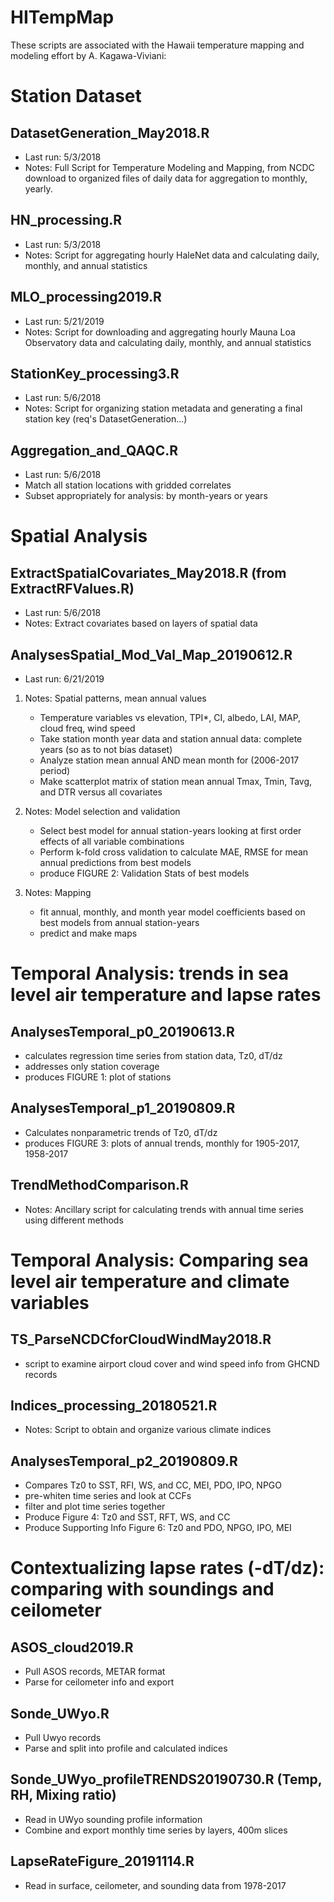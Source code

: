 # HITempMap
These scripts are associated with the Hawaii temperature mapping and modeling effort by A. Kagawa-Viviani:

# Station Dataset
## DatasetGeneration_May2018.R
- Last run: 5/3/2018
- Notes: Full Script for Temperature Modeling and Mapping, from NCDC download to organized files of daily data for aggregation to monthly, yearly.

## HN_processing.R
- Last run: 5/3/2018
- Notes: Script for aggregating hourly HaleNet data and calculating daily, monthly, and annual statistics

## MLO_processing2019.R
- Last run: 5/21/2019
- Notes: Script for downloading and aggregating hourly Mauna Loa Observatory data and calculating daily, monthly, and annual statistics

## StationKey_processing3.R
- Last run: 5/6/2018
- Notes: Script for organizing station metadata and generating a final station key (req's DatasetGeneration...)

## Aggregation_and_QAQC.R
- Last run: 5/6/2018
- Match all station locations with gridded correlates
- Subset appropriately for analysis: by month-years or years

# Spatial Analysis
## ExtractSpatialCovariates_May2018.R (from ExtractRFValues.R)
- Last run: 5/6/2018
- Notes: Extract covariates based on layers of spatial data

## AnalysesSpatial_Mod_Val_Map_20190612.R
- Last run: 6/21/2019
1. Notes: Spatial patterns, mean annual values
   - Temperature variables vs elevation, TPI*, CI, albedo, LAI, MAP, cloud freq, wind speed
   - Take station month year data and station annual data: complete years (so as to not bias dataset)
   - Analyze station mean annual AND mean month for (2006-2017 period)
   - Make scatterplot matrix of station mean annual Tmax, Tmin, Tavg, and DTR versus all covariates

2. Notes: Model selection and validation
   - Select best model for annual station-years looking at first order effects of all variable combinations
   - Perform k-fold cross validation to calculate MAE, RMSE for mean annual predictions from best models
   - produce FIGURE 2: Validation Stats of best models

3. Notes: Mapping
   - fit annual, monthly, and month year model coefficients based on best models from annual station-years
   - predict and make maps

# Temporal Analysis: trends in sea level air temperature and lapse rates
## AnalysesTemporal_p0_20190613.R
- calculates regression time series from station data, Tz0, dT/dz
- addresses only station coverage 
- produces FIGURE 1: plot of stations

## AnalysesTemporal_p1_20190809.R	
- Calculates nonparametric trends of Tz0, dT/dz
- produces FIGURE 3: plots of annual trends, monthly for 1905-2017, 1958-2017

## TrendMethodComparison.R
- Notes: Ancillary script for calculating trends with annual time series using different methods

# Temporal Analysis: Comparing sea level air temperature and climate variables
## TS_ParseNCDCforCloudWindMay2018.R
- script to examine airport cloud cover and wind speed info from GHCND records

## Indices_processing_20180521.R
- Notes: Script to obtain and organize various climate indices

## AnalysesTemporal_p2_20190809.R
- Compares Tz0 to SST, RFI, WS, and CC, MEI, PDO, IPO, NPGO
- pre-whiten time series and look at CCFs
- filter and plot time series together
- Produce Figure 4: Tz0 and SST, RFT, WS, and CC
- Produce Supporting Info Figure 6: Tz0 and PDO, NPGO, IPO, MEI

# Contextualizing lapse rates (-dT/dz): comparing with soundings and ceilometer
## ASOS_cloud2019.R
- Pull ASOS records, METAR format
- Parse for ceilometer info and export

## Sonde_UWyo.R
- Pull Uwyo records
- Parse and split into profile and calculated indices

## Sonde_UWyo_profileTRENDS20190730.R  (Temp, RH, Mixing ratio)
- Read in UWyo sounding profile information
- Combine and export monthly time series by layers, 400m slices

## LapseRateFigure_20191114.R
- Read in surface, ceilometer, and sounding data from 1978-2017
